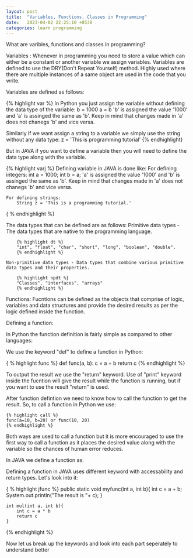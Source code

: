 ```yaml
---
layout: post
title:  "Variables, Functions, Classes in Programming"
date:   2023-04-02 22:25:10 +0530
categories: learn programming
---
```

What are varibles, functions and classes in programming?

Variables :
Whenever in programming you need to store a value which can either be a constant or another variable we assign variables. Variables are defined to use the DRY(Don't Repeat Yourself) method. Highly used where there are multiple instances of a same object are used in the code that you write.

Variables are defined as follows:

{% highlight var %}
In Python you just assign the variable without defining the data type of the variable:
    b = 1000
    a = b
    'b' is assigned the value '1000' and 'a' is assinged the same as 'b'. Keep in mind that changes made in 'a' does not chanegs 'b' and vice versa.

Similarly if we want assign a string to a variable we simply use the string without any data type:
    z = 'This is programming tutorial'
{% endhighlight}

But in JAVA if you want to define a variable then you will need to define the data type along with the variable.

{% highlight varj %}
Defining variable in JAVA is done like:
    For defining integers:
        int a = 1000;
        int b = a;
    'a' is assigned the value '1000' and 'b' is assinged the same as 'b'. Keep in mind that changes made in 'a' does not chanegs 'b' and vice versa.
    
    For defining strings:
        String z = 'This is a programming tutorial.'
{ % endhighlight %}

The data types that can be defined are as follows:
    Primitive data types - The data types that are native to the programming language.

        {% highlight dt %}
        "int", "float", "char", "short", "long", "boolean", "double".
        {% endhighlight %}

    Non-primitive data types - Data types that combine various primitive data types and their properties.

        {% highlight npdt %}
        "Classes", "interfaces", "arrays"
        {% endhighlight %}

Functions:
Fucntions can be defined as the objects that comprise of logic, variables and data structures and provide the desired results as per the logic defined inside the function.

Defining a function:

In Python the function definition is fairly simple as compared to other languages:

We use the keyword "def" to define a function in Python:

{ % highlight func %}
    def func(a, b):
        c = a + b
        return c
{% endhighlight %}

To output the result we use the "return" keyword. Use of "print" keyword inside the fucntion will give the result while the function is running, but if you want to use the result "return" is used.

After function defintion we need to know how to call the function to get the result. So, to call a function in Python we use:

    {% highlight call %}
    func(a=10, b=20) or func(10, 20)
    {% endhighlight %}

Both ways are used to call a function but it is more encouraged to use the first way to call a function as it places the desired value along with the variable so the chances of human error reduces.

In JAVA we define a function as:

Defining a function in JAVA uses different keyword with accessability and return types. Let's look into it:

{ % highlight jfunc %}
    public static void myfunc(int a, int b){
        int c = a + b;
        System.out.println("The result is "+ c);
    }

    int mul(int a, int b){
        int c = a * b
        return c
    }
{% endhighlight %}

Now let us break up the keywords and look into each part seperately to understand better

